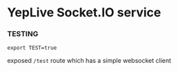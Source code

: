 # YepLive Socket.IO service
### TESTING
`export TEST=true`

exposed `/test` route which has a simple websocket client
